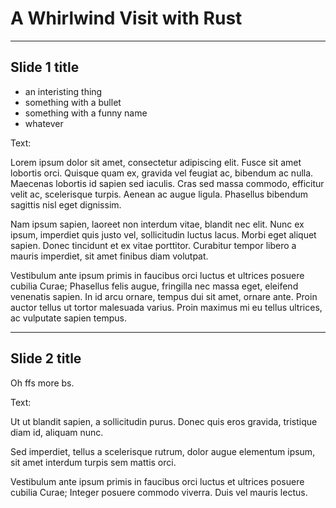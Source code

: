 # A Whirlwind Visit with Rust

---

## Slide 1 title

- an interisting thing
- something with a bullet
- something with a funny name
- whatever

Text:

Lorem ipsum dolor sit amet, consectetur adipiscing elit. Fusce sit amet lobortis
orci. Quisque quam ex, gravida vel feugiat ac, bibendum ac nulla. Maecenas
lobortis id sapien sed iaculis. Cras sed massa commodo, efficitur velit ac,
scelerisque turpis. Aenean ac augue ligula. Phasellus bibendum sagittis nisl
eget dignissim.

Nam ipsum sapien, laoreet non interdum vitae, blandit nec elit. Nunc ex ipsum,
imperdiet quis justo vel, sollicitudin luctus lacus. Morbi eget aliquet sapien.
Donec tincidunt et ex vitae porttitor. Curabitur tempor libero a mauris
imperdiet, sit amet finibus diam volutpat.

Vestibulum ante ipsum primis in faucibus orci luctus et ultrices posuere cubilia
Curae; Phasellus felis augue, fringilla nec massa eget, eleifend venenatis
sapien. In id arcu ornare, tempus dui sit amet, ornare ante. Proin auctor tellus
ut tortor malesuada varius. Proin maximus mi eu tellus ultrices, ac vulputate
sapien tempus.

---

## Slide 2 title

Oh ffs more bs.

Text:

Ut ut blandit sapien, a sollicitudin purus. Donec quis eros gravida, tristique
diam id, aliquam nunc.

Sed imperdiet, tellus a scelerisque rutrum, dolor augue elementum ipsum, sit
amet interdum turpis sem mattis orci.

Vestibulum ante ipsum primis in faucibus orci luctus et ultrices posuere cubilia
Curae; Integer posuere commodo viverra. Duis vel mauris lectus.

